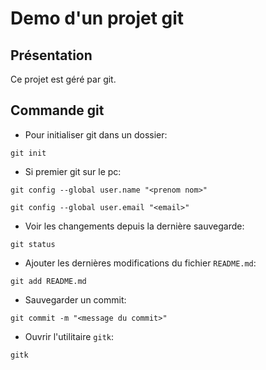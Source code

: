 # Demo d'un projet git

## Présentation

Ce projet est géré par git.

## Commande git

- Pour initialiser git dans un dossier:

```shell
git init
```

* Si premier git sur le pc:

```shell
git config --global user.name "<prenom nom>"
```

```shell
git config --global user.email "<email>"
```


* Voir les changements depuis la dernière sauvegarde:

```shell
git status
```

* Ajouter les dernières modifications du fichier `README.md`:

```shell
git add README.md
```

* Sauvegarder un commit:

```shell
git commit -m "<message du commit>"
```

* Ouvrir l'utilitaire `gitk`:

```shell
gitk
```

